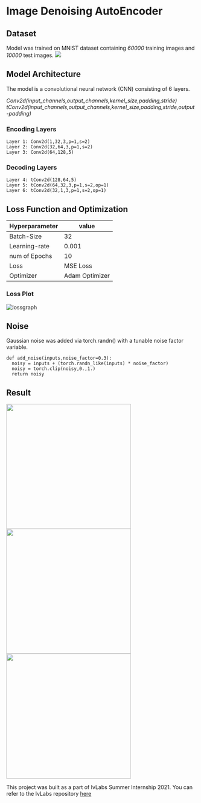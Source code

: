 # Image Denoising AutoEncoder

## Dataset
Model was trained on MNIST dataset containing <em>60000</em> training images and <em>10000</em> test images.
![](https://i.imgur.com/YOePi3w.png)


## Model Architecture
The model is a convolutional neural network (CNN) consisting of 6 layers.

<em>Conv2d(input_channels,output_channels,kernel_size,padding,stride)</em> <br>
<em>tConv2d(input_channels,output_channels,kernel_size,padding,stride,output-padding)</em> <br>

### Encoding Layers
    Layer 1: Conv2d(1,32,3,p=1,s=2)
    Layer 2: Conv2d(32,64,3,p=1,s=2) 
    Layer 3: Conv2d(64,128,5) 

### Decoding Layers
    Layer 4: tConv2d(128,64,5) 
    Layer 5: tConv2d(64,32,3,p=1,s=2,op=1) 
    Layer 6: tConv2d(32,1,3,p=1,s=2,op=1) 

## Loss Function and Optimization
| Hyperparameter |value          |
| ------------- | ------------- |
| Batch-Size    | 32            |
| Learning-rate | 0.001         |
| num of Epochs | 10            |
|  Loss         | MSE Loss     |
|  Optimizer    | Adam Optimizer|

### Loss Plot
![lossgraph](https://user-images.githubusercontent.com/78100512/136921243-5072d0f7-1fb3-486a-99c1-8adac55ce72e.png)


## Noise
Gaussian noise was added via torch.randn() with a tunable noise factor variable.<br>
```
def add_noise(inputs,noise_factor=0.3):  
  noisy = inputs + (torch.randn_like(inputs) * noise_factor)  
  noisy = torch.clip(noisy,0.,1.)  
  return noisy 
```  
   

## Result
<p float="left">
  <img src="https://i.imgur.com/3mYUerl.png" width="330" />
  <img src="https://i.imgur.com/Ls7YK7T.png" width="330" /> 
  <img src="https://i.imgur.com/euMZGeX.png" width="330" />
</p>






This project was built as a part of IvLabs Summer Internship 2021. You can refer to the IvLabs repository [here](https://github.com/IvLabs/Summer-Projects/tree/main/Summer%202021/Image%20Denoising)



